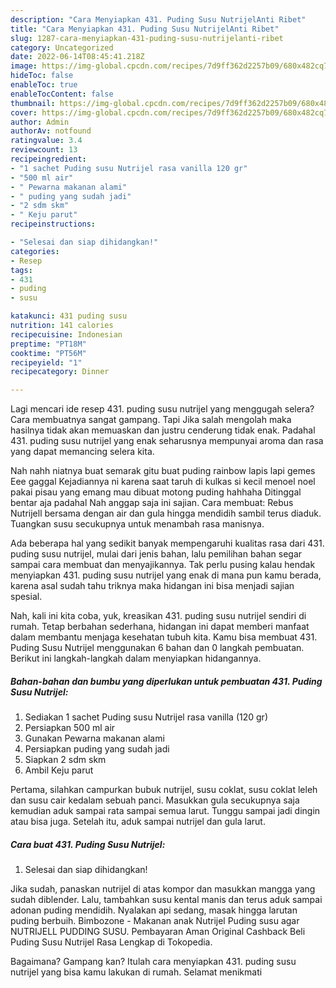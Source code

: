 ```yaml
---
description: "Cara Menyiapkan 431. Puding Susu NutrijelAnti Ribet"
title: "Cara Menyiapkan 431. Puding Susu NutrijelAnti Ribet"
slug: 1287-cara-menyiapkan-431-puding-susu-nutrijelanti-ribet
category: Uncategorized
date: 2022-06-14T08:45:41.218Z
image: https://img-global.cpcdn.com/recipes/7d9ff362d2257b09/680x482cq70/431-puding-susu-nutrijel-foto-resep-utama.jpg
hideToc: false
enableToc: true
enableTocContent: false
thumbnail: https://img-global.cpcdn.com/recipes/7d9ff362d2257b09/680x482cq70/431-puding-susu-nutrijel-foto-resep-utama.jpg
cover: https://img-global.cpcdn.com/recipes/7d9ff362d2257b09/680x482cq70/431-puding-susu-nutrijel-foto-resep-utama.jpg
author: Admin
authorAv: notfound
ratingvalue: 3.4
reviewcount: 13
recipeingredient:
- "1 sachet Puding susu Nutrijel rasa vanilla 120 gr"
- "500 ml air"
- " Pewarna makanan alami"
- " puding yang sudah jadi"
- "2 sdm skm"
- " Keju parut"
recipeinstructions:

- "Selesai dan siap dihidangkan!"
categories:
- Resep
tags:
- 431
- puding
- susu

katakunci: 431 puding susu 
nutrition: 141 calories
recipecuisine: Indonesian
preptime: "PT18M"
cooktime: "PT56M"
recipeyield: "1"
recipecategory: Dinner

---
```



Lagi mencari ide resep 431. puding susu nutrijel yang menggugah selera? Cara membuatnya sangat gampang. Tapi Jika salah mengolah maka hasilnya tidak akan memuaskan dan justru cenderung tidak enak. Padahal 431. puding susu nutrijel yang enak seharusnya mempunyai aroma dan rasa yang dapat memancing selera kita.


Nah nahh niatnya buat semarak gitu buat puding rainbow lapis lapi gemes Eee gaggal Kejadiannya ni karena saat taruh di kulkas si kecil menoel noel pakai pisau yang emang mau dibuat motong puding hahhaha Ditinggal bentar aja padahal Nah anggap saja ini sajian. Cara membuat: Rebus Nutrijell bersama dengan air dan gula hingga mendidih sambil terus diaduk. Tuangkan susu secukupnya untuk menambah rasa manisnya.

Ada beberapa hal yang sedikit banyak mempengaruhi kualitas rasa dari 431. puding susu nutrijel, mulai dari jenis bahan, lalu pemilihan bahan segar sampai cara membuat dan menyajikannya. Tak perlu pusing kalau hendak menyiapkan 431. puding susu nutrijel yang enak di mana pun kamu berada, karena asal sudah tahu triknya maka hidangan ini bisa menjadi sajian spesial.


Nah, kali ini kita coba, yuk, kreasikan 431. puding susu nutrijel sendiri di rumah. Tetap berbahan sederhana, hidangan ini dapat memberi manfaat dalam membantu menjaga kesehatan tubuh kita. Kamu bisa membuat 431. Puding Susu Nutrijel menggunakan 6 bahan dan 0 langkah pembuatan. Berikut ini langkah-langkah dalam menyiapkan hidangannya.

<!--inarticleads1-->

##### Bahan-bahan dan bumbu yang diperlukan untuk pembuatan 431. Puding Susu Nutrijel:

1. Sediakan 1 sachet Puding susu Nutrijel rasa vanilla (120 gr)
1. Persiapkan 500 ml air
1. Gunakan  Pewarna makanan alami
1. Persiapkan  puding yang sudah jadi
1. Siapkan 2 sdm skm
1. Ambil  Keju parut


Pertama, silahkan campurkan bubuk nutrijel, susu coklat, susu coklat leleh dan susu cair kedalam sebuah panci. Masukkan gula secukupnya saja kemudian aduk sampai rata sampai semua larut. Tunggu sampai jadi dingin atau bisa juga. Setelah itu, aduk sampai nutrijel dan gula larut. 

<!--inarticleads2-->

##### Cara buat 431. Puding Susu Nutrijel:


1. Selesai dan siap dihidangkan!

Jika sudah, panaskan nutrijel di atas kompor dan masukkan mangga yang sudah diblender. Lalu, tambahkan susu kental manis dan terus aduk sampai adonan puding mendidih. Nyalakan api sedang, masak hingga larutan puding berbuih. Bimbozone - Makanan anak Nutrijel Puding susu agar NUTRIJELL PUDDING SUSU. Pembayaran Aman Original Cashback Beli Puding Susu Nutrijel Rasa Lengkap di Tokopedia. 

Bagaimana? Gampang kan? Itulah cara menyiapkan 431. puding susu nutrijel yang bisa kamu lakukan di rumah. Selamat menikmati
